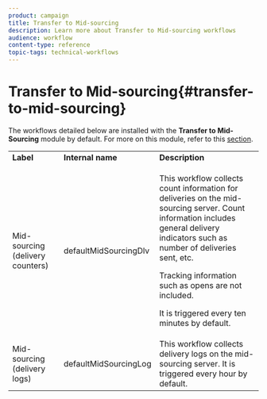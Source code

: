 ```yaml
---
product: campaign
title: Transfer to Mid-sourcing
description: Learn more about Transfer to Mid-sourcing workflows
audience: workflow
content-type: reference
topic-tags: technical-workflows
---
```


# Transfer to Mid-sourcing{#transfer-to-mid-sourcing}

The workflows detailed below are installed with the **Transfer to Mid-Sourcing** module by default. For more on this module, refer to this [section](../../installation/using/mid-sourcing-deployment.md).

<table> 
 <tbody> 
  <tr> 
   <td> <strong>Label</strong><br /> </td> 
   <td> <strong>Internal name</strong><br /> </td> 
   <td> <strong>Description</strong><br /> </td> 
  </tr> 
  <tr> 
   <td> <span class="uicontrol">Mid-sourcing (delivery counters)</span> <br /> </td> 
   <td> <span class="uicontrol">defaultMidSourcingDlv</span> <br /> </td> 
   <td> <p>This workflow collects count information for deliveries on the mid-sourcing server. Count information includes general delivery indicators such as number of deliveries sent, etc.</p> <p>Tracking information such as opens are not included.</p> <p>It is triggered every ten minutes by default.</p> </td> 
  </tr> 
  <tr> 
   <td> <span class="uicontrol">Mid-sourcing (delivery logs)</span> <br /> </td> 
   <td> <span class="uicontrol">defaultMidSourcingLog</span> <br /> </td> 
   <td> This workflow collects delivery logs on the mid-sourcing server. It is triggered every hour by default.<br /> </td> 
  </tr> 
 </tbody> 
</table>

